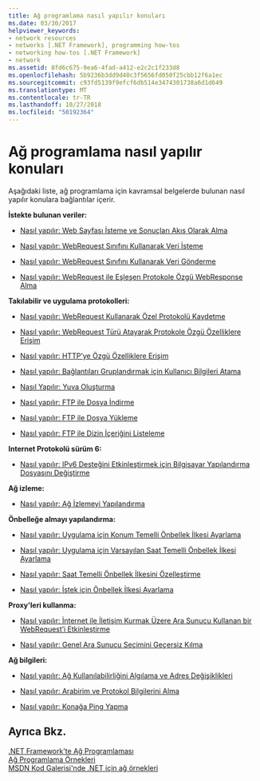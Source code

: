 ```yaml
---
title: Ağ programlama nasıl yapılır konuları
ms.date: 03/30/2017
helpviewer_keywords:
- network resources
- networks [.NET Framework], programming how-tos
- networking how-tos [.NET Framework]
- network
ms.assetid: 8fd6c675-9ea6-4fad-a412-e2c2c1f233d8
ms.openlocfilehash: 5b9236b3dd9d40c3f5656fd050f25cbb12f6a1ec
ms.sourcegitcommit: c93fd5139f9efcf6db514e3474301738a6d1d649
ms.translationtype: MT
ms.contentlocale: tr-TR
ms.lasthandoff: 10/27/2018
ms.locfileid: "50192364"
---
```

# <a name="network-programming-how-to-topics"></a>Ağ programlama nasıl yapılır konuları
Aşağıdaki liste, ağ programlama için kavramsal belgelerde bulunan nasıl yapılır konulara bağlantılar içerir.  
  
 **İstekte bulunan veriler:**  
  
-   [Nasıl yapılır: Web Sayfası İsteme ve Sonuçları Akış Olarak Alma](../../../docs/framework/network-programming/how-to-request-a-web-page-and-retrieve-the-results-as-a-stream.md)  
  
-   [Nasıl yapılır: WebRequest Sınıfını Kullanarak Veri İsteme](../../../docs/framework/network-programming/how-to-request-data-using-the-webrequest-class.md)  
  
-   [Nasıl yapılır: WebRequest Sınıfını Kullanarak Veri Gönderme](../../../docs/framework/network-programming/how-to-send-data-using-the-webrequest-class.md)  
  
-   [Nasıl yapılır: WebRequest ile Eşleşen Protokole Özgü WebResponse Alma](../../../docs/framework/network-programming/how-to-retrieve-a-protocol-specific-webresponse-that-matches-a-webrequest.md)  
  
 **Takılabilir ve uygulama protokolleri:**  
  
-   [Nasıl yapılır: WebRequest Kullanarak Özel Protokolü Kaydetme](../../../docs/framework/network-programming/how-to-register-a-custom-protocol-using-webrequest.md)  
  
-   [Nasıl yapılır: WebRequest Türü Atayarak Protokole Özgü Özelliklere Erişim](../../../docs/framework/network-programming/how-to-typecast-a-webrequest-to-access-protocol-specific-properties.md)  
  
-   [Nasıl yapılır: HTTP’ye Özgü Özelliklere Erişim](../../../docs/framework/network-programming/how-to-access-http-specific-properties.md)  
  
-   [Nasıl yapılır: Bağlantıları Gruplandırmak için Kullanıcı Bilgileri Atama](../../../docs/framework/network-programming/how-to-assign-user-information-to-group-connections.md)  
  
-   [Nasıl Yapılır: Yuva Oluşturma](../../../docs/framework/network-programming/how-to-create-a-socket.md)  
  
-   [Nasıl yapılır: FTP ile Dosya İndirme](../../../docs/framework/network-programming/how-to-download-files-with-ftp.md)  
  
-   [Nasıl yapılır: FTP ile Dosya Yükleme](../../../docs/framework/network-programming/how-to-upload-files-with-ftp.md)  
  
-   [Nasıl yapılır: FTP ile Dizin İçeriğini Listeleme](../../../docs/framework/network-programming/how-to-list-directory-contents-with-ftp.md)  
  
 **Internet Protokolü sürüm 6:**  
  
-   [Nasıl yapılır: IPv6 Desteğini Etkinleştirmek için Bilgisayar Yapılandırma Dosyasını Değiştirme](../../../docs/framework/network-programming/how-to-modify-the-computer-configuration-file-to-enable-ipv6-support.md)  
  
 **Ağ izleme:**  
  
-   [Nasıl yapılır: Ağ İzlemeyi Yapılandırma](../../../docs/framework/network-programming/how-to-configure-network-tracing.md)  
  
 **Önbelleğe almayı yapılandırma:**  
  
-   [Nasıl yapılır: Uygulama için Konum Temelli Önbellek İlkesi Ayarlama](../../../docs/framework/network-programming/how-to-set-a-location-based-cache-policy-for-an-application.md)  
  
-   [Nasıl yapılır: Uygulama için Varsayılan Saat Temelli Önbellek İlkesi Ayarlama](../../../docs/framework/network-programming/how-to-set-the-default-time-based-cache-policy-for-an-application.md)  
  
-   [Nasıl yapılır: Saat Temelli Önbellek İlkesini Özelleştirme](../../../docs/framework/network-programming/how-to-customize-a-time-based-cache-policy.md)  
  
-   [Nasıl yapılır: İstek için Önbellek İlkesi Ayarlama](../../../docs/framework/network-programming/how-to-set-cache-policy-for-a-request.md)  
  
 **Proxy'leri kullanma:**  
  
-   [Nasıl yapılır: İnternet ile İletişim Kurmak Üzere Ara Sunucu Kullanan bir WebRequest’i Etkinleştirme](../../../docs/framework/network-programming/how-to-enable-a-webrequest-to-use-a-proxy-to-communicate-with-the-internet.md)  
  
-   [Nasıl yapılır: Genel Ara Sunucu Seçimini Geçersiz Kılma](../../../docs/framework/network-programming/how-to-override-a-global-proxy-selection.md)  
  
 **Ağ bilgileri:**  
  
-   [Nasıl yapılır: Ağ Kullanılabilirliğini Algılama ve Adres Değişiklikleri](../../../docs/framework/network-programming/how-to-detect-network-availability-and-address-changes.md)  
  
-   [Nasıl yapılır: Arabirim ve Protokol Bilgilerini Alma](../../../docs/framework/network-programming/how-to-get-interface-and-protocol-information.md)  
  
-   [Nasıl yapılır: Konağa Ping Yapma](../../../docs/framework/network-programming/how-to-ping-a-host.md)  
  
## <a name="see-also"></a>Ayrıca Bkz.  
 [.NET Framework'te Ağ Programlaması](../../../docs/framework/network-programming/index.md)  
 [Ağ Programlama Örnekleri](../../../docs/framework/network-programming/network-programming-samples.md)  
 [MSDN Kod Galerisi'nde .NET için ağ örnekleri](https://code.msdn.microsoft.com/Wiki/View.aspx?ProjectName=nclsamples)

